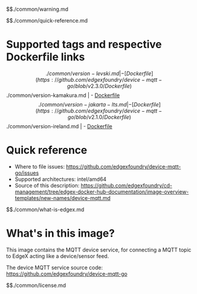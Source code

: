 $$./common/warning.md

$$./common/quick-reference.md

# Supported tags and respective Dockerfile links

$$./common/version-levski.md |
        - [Dockerfile](https://github.com/edgexfoundry/device-mqtt-go/blob/v2.3.0/Dockerfile)
$$./common/version-kamakura.md |
        - [Dockerfile](https://github.com/edgexfoundry/device-mqtt-go/blob/v2.2.0/Dockerfile)
$$./common/version-jakarta-lts.md |
        - [Dockerfile](https://github.com/edgexfoundry/device-mqtt-go/blob/v2.1.0/Dockerfile)
$$./common/version-ireland.md |
        - [Dockerfile](https://github.com/edgexfoundry/device-mqtt-go/blob/v2.0.0/Dockerfile)

# Quick reference

- Where to file issues: https://github.com/edgexfoundry/device-mqtt-go/issues
- Supported architectures: intel/amd64
- Source of this description: https://github.com/edgexfoundry/cd-management/tree/edgex-docker-hub-documentation/image-overview-templates/new-names/device-mqtt.md

$$./common/what-is-edgex.md

# What's in this image?

This image contains the MQTT device service, for connecting a MQTT topic to EdgeX acting like a device/sensor feed.

The device MQTT service source code: <https://github.com/edgexfoundry/device-mqtt-go>

$$./common/license.md
